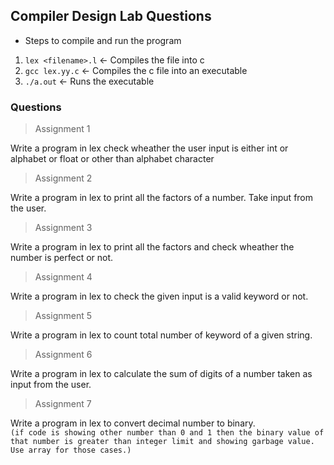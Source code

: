 ## Compiler Design Lab Questions

- Steps to compile and run the program

1. `lex <filename>.l` &#8592; Compiles the file into c
2. `gcc lex.yy.c` &#8592; Compiles the c file into an executable
3. `./a.out` &#8592; Runs the executable

### Questions

> Assignment 1

Write a program in lex check wheather the user input is either int or alphabet or float or other than alphabet character

> Assignment 2

Write a program in lex to print all the factors of a number. Take input from the user.

> Assignment 3

Write a program in lex to print all the factors and check wheather the number is perfect or not.

> Assignment 4

Write a program in lex to check the given input is a valid keyword or not.

> Assignment 5

Write a program in lex to count total number of keyword of a given string.

> Assignment 6

Write a program in lex to calculate the sum of digits of a number taken as input from the user.

> Assignment 7

Write a program in lex to convert decimal number to binary.</br>
`(if code is showing other number than 0 and 1 then the binary value of that number is greater than integer limit and showing garbage value. Use array for those cases.)`
